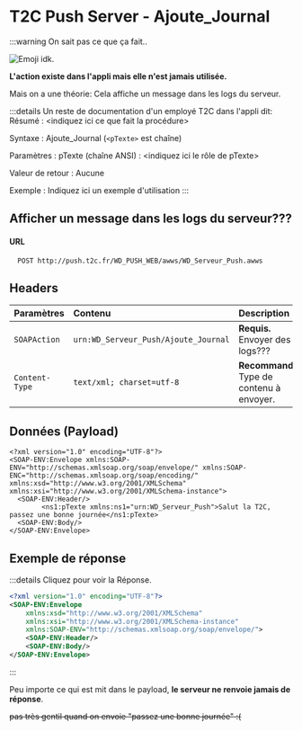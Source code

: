 # T2C Push Server - Ajoute_Journal

:::warning On sait pas ce que ça fait..

![Emoji idk.](/idk.png)

**L'action existe dans l'appli mais elle n'est jamais utilisée.**

Mais on a une théorie:
Cela affiche un message dans les logs du serveur.

:::details Un reste de documentation d'un employé T2C dans l'appli dit:
Résumé : <indiquez ici ce que fait la procédure>
 
Syntaxe :
Ajoute_Journal (`<pTexte>` est chaîne)

Paramètres :
pTexte (chaîne ANSI) : <indiquez ici le rôle de pTexte>

Valeur de retour :
Aucune

Exemple :
Indiquez ici un exemple d'utilisation
:::

## Afficher un message dans les logs du serveur???

#### URL
```
  POST http://push.t2c.fr/WD_PUSH_WEB/awws/WD_Serveur_Push.awws
```

## Headers
| Paramètres   | Contenu                                     | Description                |
| :----------- | :------------------------------------------ | :------------------------- |
| `SOAPAction` | `urn:WD_Serveur_Push/Ajoute_Journal`    | **Requis.** Envoyer des logs??? |
|`Content-Type`| `text/xml; charset=utf-8` | **Recommandé.** Type de contenu à envoyer. |

## Données (Payload)

```xml{4}
<?xml version="1.0" encoding="UTF-8"?>
<SOAP-ENV:Envelope xmlns:SOAP-ENV="http://schemas.xmlsoap.org/soap/envelope/" xmlns:SOAP-ENC="http://schemas.xmlsoap.org/soap/encoding/" xmlns:xsd="http://www.w3.org/2001/XMLSchema" xmlns:xsi="http://www.w3.org/2001/XMLSchema-instance">
  <SOAP-ENV:Header/>
		<ns1:pTexte xmlns:ns1="urn:WD_Serveur_Push">Salut la T2C, passez une bonne journée</ns1:pTexte>
  <SOAP-ENV:Body/>
</SOAP-ENV:Envelope>
```

## Exemple de réponse

:::details Cliquez pour voir la Réponse.
```xml
<?xml version="1.0" encoding="UTF-8"?>
<SOAP-ENV:Envelope
	xmlns:xsd="http://www.w3.org/2001/XMLSchema"
	xmlns:xsi="http://www.w3.org/2001/XMLSchema-instance"
	xmlns:SOAP-ENV="http://schemas.xmlsoap.org/soap/envelope/">
	<SOAP-ENV:Header/>
	<SOAP-ENV:Body/>
</SOAP-ENV:Envelope>
```
:::

Peu importe ce qui est mit dans le payload, **le serveur ne renvoie jamais de réponse**.

~~pas très gentil quand on envoie "passez une bonne journée" :(~~
